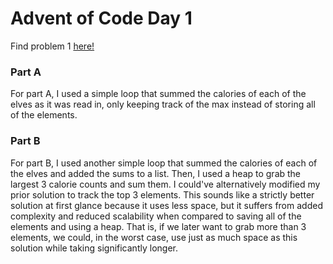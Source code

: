 # Advent of Code Day 1
Find problem 1 [here!](https://adventofcode.com/2022/day/1)

### Part A
For part A, I used a simple loop that summed the calories of each of the elves as it was read in, only keeping track of the max instead of storing all of the elements.

### Part B
For part B, I used another simple loop that summed the calories of each of the elves and added the sums to a list. Then, I used a heap to grab the largest 3 calorie counts and sum them. I could've alternatively modified my prior solution to track the top 3 elements. This sounds like a strictly better solution at first glance because it uses less space, but it suffers from added complexity and reduced scalability when compared to saving all of the elements and using a heap. That is, if we later want to grab more than 3 elements, we could, in the worst case, use just as much space as this solution while taking significantly longer.
